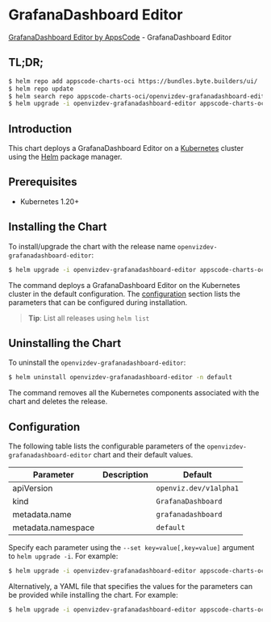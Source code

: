 # GrafanaDashboard Editor

[GrafanaDashboard Editor by AppsCode](https://appscode.com) - GrafanaDashboard Editor

## TL;DR;

```bash
$ helm repo add appscode-charts-oci https://bundles.byte.builders/ui/
$ helm repo update
$ helm search repo appscode-charts-oci/openvizdev-grafanadashboard-editor --version=v0.7.0
$ helm upgrade -i openvizdev-grafanadashboard-editor appscode-charts-oci/openvizdev-grafanadashboard-editor -n default --create-namespace --version=v0.7.0
```

## Introduction

This chart deploys a GrafanaDashboard Editor on a [Kubernetes](http://kubernetes.io) cluster using the [Helm](https://helm.sh) package manager.

## Prerequisites

- Kubernetes 1.20+

## Installing the Chart

To install/upgrade the chart with the release name `openvizdev-grafanadashboard-editor`:

```bash
$ helm upgrade -i openvizdev-grafanadashboard-editor appscode-charts-oci/openvizdev-grafanadashboard-editor -n default --create-namespace --version=v0.7.0
```

The command deploys a GrafanaDashboard Editor on the Kubernetes cluster in the default configuration. The [configuration](#configuration) section lists the parameters that can be configured during installation.

> **Tip**: List all releases using `helm list`

## Uninstalling the Chart

To uninstall the `openvizdev-grafanadashboard-editor`:

```bash
$ helm uninstall openvizdev-grafanadashboard-editor -n default
```

The command removes all the Kubernetes components associated with the chart and deletes the release.

## Configuration

The following table lists the configurable parameters of the `openvizdev-grafanadashboard-editor` chart and their default values.

|     Parameter      | Description |              Default              |
|--------------------|-------------|-----------------------------------|
| apiVersion         |             | <code>openviz.dev/v1alpha1</code> |
| kind               |             | <code>GrafanaDashboard</code>     |
| metadata.name      |             | <code>grafanadashboard</code>     |
| metadata.namespace |             | <code>default</code>              |


Specify each parameter using the `--set key=value[,key=value]` argument to `helm upgrade -i`. For example:

```bash
$ helm upgrade -i openvizdev-grafanadashboard-editor appscode-charts-oci/openvizdev-grafanadashboard-editor -n default --create-namespace --version=v0.7.0 --set apiVersion=openviz.dev/v1alpha1
```

Alternatively, a YAML file that specifies the values for the parameters can be provided while
installing the chart. For example:

```bash
$ helm upgrade -i openvizdev-grafanadashboard-editor appscode-charts-oci/openvizdev-grafanadashboard-editor -n default --create-namespace --version=v0.7.0 --values values.yaml
```

